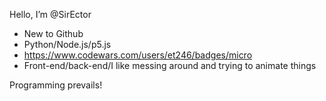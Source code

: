 Hello, I’m @SirEctor
- New to Github
- Python/Node.js/p5.js
- https://www.codewars.com/users/et246/badges/micro
- Front-end/back-end/I like messing around and trying to animate things

Programming prevails!

<!---
SirEctor/SirEctor is a ✨ special ✨ repository because its `README.md` (this file) appears on your GitHub profile.
You can click the Preview link to take a look at your changes.
--->
